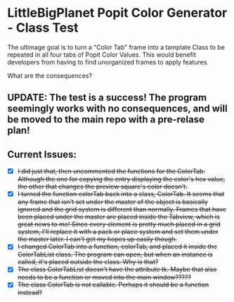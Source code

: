 # LittleBigPlanet Popit Color Generator - Class Test
The ultimage goal is to turn a "Color Tab" frame into a tamplate Class to be repeated in all four tabs of Popit Color Values. This would benefit developers from having to find unorganized frames to apply features.

What are the consequences?

## UPDATE: The test is a success! The program seemingly works with no consequences, and will be moved to the main repo with a pre-relase plan!

## Current Issues:
- [x] ~~I did just that, then uncommented the functions for the ColorTab. Although the one for copying the entry displaying the color's hex value, the other that changes the preview square's color doesn't.~~
- [x] ~~I turned the function colorTab back into a class, ColorTab. It seems that any frame that isn't set under the master of the object is basically ignored and the grid system is different than normally. Frames that have been placed under the master are placed inside the Tabview, which is great news to me! Since every element is pretty much placed in a grid system, I'll replace it with a pack or place system and set them under the master later. I can't get my hopes up easily though.~~
- [x] ~~I changed ColorTab into a function, colorTab, and placed it inside the ColorTabList class. The program can open, but when an instance is called, it's placed outside the class. Why is that?~~
- [x] ~~The class ColorTabList doesn't have the attribute tk. Maybe that also needs to be a function or moved into the main window?????~~
- [x] ~~The class ColorTab is not callable. Perhaps it should be a function instead?~~
